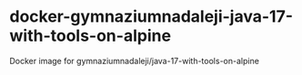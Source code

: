# docker-gymnaziumnadaleji-java-17-with-tools-on-alpine
Docker image for gymnaziumnadaleji/java-17-with-tools-on-alpine
